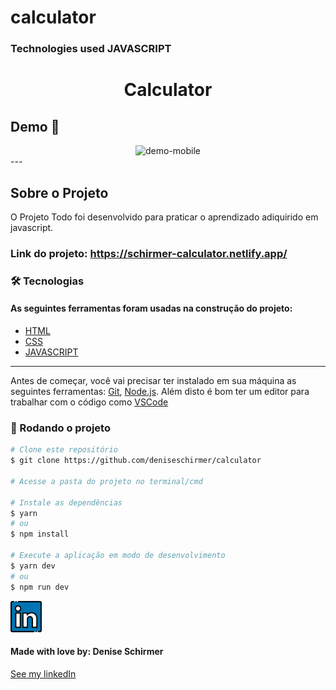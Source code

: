 # calculator
### Technologies used JAVASCRIPT

<h1 style="text-align: center; font-weight: bold;">Calculator</h1>

## Demo 📸

<div align="center" >
   <img src="./github/calculator.png" alt="demo-mobile" height="425">
</div>
 ---

## Sobre o Projeto
O Projeto Todo foi desenvolvido para praticar o aprendizado adiquirido em javascript.

### Link do projeto: https://schirmer-calculator.netlify.app/
### 🛠 Tecnologias
#### As seguintes ferramentas foram usadas na construção do projeto:

- [HTML](https://developer.mozilla.org/en-US/docs/Glossary/HTML5)
- [CSS](https://developer.mozilla.org/en-US/docs/Web/CSS)
- [JAVASCRIPT](https://developer.mozilla.org/pt-BR/docs/Web/JavaScript)


--- 
Antes de começar, você vai precisar ter instalado em sua máquina as seguintes ferramentas:
[Git](https://git-scm.com), [Node.js](https://nodejs.org/en/).
Além disto é bom ter um editor para trabalhar com o código como [VSCode](https://code.visualstudio.com/)

### 🎲 Rodando o projeto

```bash
# Clone este repositório
$ git clone https://github.com/deniseschirmer/calculator

# Acesse a pasta do projeto no terminal/cmd

# Instale as dependências
$ yarn
# ou
$ npm install

# Execute a aplicação em modo de desenvolvimento
$ yarn dev
# ou
$ npm run dev
```



<a href="https://raw.githubusercontent.com/ARTHURPC03/Proffy-FullStack/master/github/linkedin.png">
<img src="https://raw.githubusercontent.com/ARTHURPC03/Proffy-FullStack/master/github/linkedin.png" alt="linkedin" height="50"></a>
<br />

#### Made with love by: Denise Schirmer
[See my linkedIn](https://www.linkedin.com/in/denise-s-lima-schirmer-9702661ba/)
